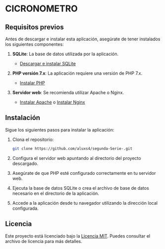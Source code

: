 # CICRONOMETRO

## Requisitos previos

Antes de descargar e instalar esta aplicación, asegúrate de tener instalados los siguientes componentes:

1. **SQLite**: La base de datos utilizada por la aplicación.
   - [Descargar e instalar SQLite](https://www.sqlite.org/download.html)

2. **PHP versión 7.x**: La aplicación requiere una versión de PHP 7.x.
   - [Instalar PHP](https://www.php.net/downloads)

3. **Servidor web**: Se recomienda utilizar Apache o Nginx.
   - [Instalar Apache](https://httpd.apache.org/download.cgi) o [Instalar Nginx](https://nginx.org/en/download.html)

## Instalación

Sigue los siguientes pasos para instalar la aplicación:

1. Clona el repositorio:

    ```bash
    git clone https://github.com/aluxs4/segunda-Serie-.git
    ```

2. Configura el servidor web apuntando al directorio del proyecto descargado.

3. Asegúrate de que PHP esté configurado correctamente en tu servidor web.

4. Ejecuta la base de datos SQLite o crea el archivo de base de datos necesario en el directorio de la aplicación.

5. Accede a la aplicación desde tu navegador utilizando la dirección local configurada.

## Licencia

Este proyecto está licenciado bajo la [Licencia MIT](LICENSE). Puedes consultar el archivo de licencia para más detalles.
